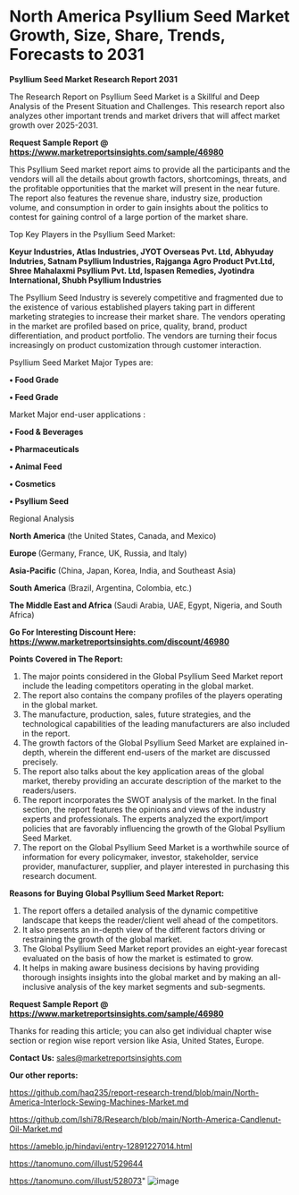 # North America Psyllium Seed Market Growth, Size, Share, Trends, Forecasts to 2031

<strong>Psyllium Seed Market Research Report 2031</strong>

The Research Report on Psyllium Seed Market is a Skillful and Deep Analysis of the Present Situation and Challenges. This research report also analyzes other important trends and market drivers that will affect market growth over 2025-2031.

<strong>Request Sample Report @ <a href=https://www.marketreportsinsights.com/sample/46980>https://www.marketreportsinsights.com/sample/46980</a></strong>

This Psyllium Seed market report aims to provide all the participants and the vendors will all the details about growth factors, shortcomings, threats, and the profitable opportunities that the market will present in the near future. The report also features the revenue share, industry size, production volume, and consumption in order to gain insights about the politics to contest for gaining control of a large portion of the market share.

Top Key Players in the Psyllium Seed Market:

<strong>Keyur Industries, Atlas Industries, JYOT Overseas Pvt. Ltd, Abhyuday Indutries, Satnam Psyllium Industries, Rajganga Agro Product Pvt.Ltd, Shree Mahalaxmi Psyllium Pvt. Ltd, Ispasen Remedies, Jyotindra International, Shubh Psyllium Industries</strong>

The Psyllium Seed Industry is severely competitive and fragmented due to the existence of various established players taking part in different marketing strategies to increase their market share. The vendors operating in the market are profiled based on price, quality, brand, product differentiation, and product portfolio. The vendors are turning their focus increasingly on product customization through customer interaction.

Psyllium Seed Market Major Types are:

<strong>•  Food Grade

•  Feed Grade</strong>

Market Major end-user applications :

<strong>•  Food & Beverages

•  Pharmaceuticals

•  Animal Feed

•  Cosmetics

•  Psyllium Seed</strong>

Regional Analysis

</u><strong><b>North America</b></strong> (the United States, Canada, and Mexico)

<strong><b>Europe </b></strong>(Germany, France, UK, Russia, and Italy)

<strong><b>Asia-Pacific</b></strong> (China, Japan, Korea, India, and Southeast Asia)

<strong><b>South America</b></strong> (Brazil, Argentina, Colombia, etc.)

<strong><b>The Middle East and Africa</b></strong> (Saudi Arabia, UAE, Egypt, Nigeria, and South Africa)

<strong>Go For Interesting Discount Here: <a href=https://www.marketreportsinsights.com/discount/46980>https://www.marketreportsinsights.com/discount/46980</a></strong>

<strong>Points Covered in The Report:</strong>
<ol>
  <li>The major points considered in the Global Psyllium Seed Market report include the leading competitors operating in the global market.</li>
  <li>The report also contains the company profiles of the players operating in the global market.</li>
  <li>The manufacture, production, sales, future strategies, and the technological capabilities of the leading manufacturers are also included in the report.</li>
  <li>The growth factors of the Global Psyllium Seed Market are explained in-depth, wherein the different end-users of the market are discussed precisely.</li>
  <li>The report also talks about the key application areas of the global market, thereby providing an accurate description of the market to the readers/users.</li>
  <li>The report incorporates the SWOT analysis of the market. In the final section, the report features the opinions and views of the industry experts and professionals. The experts analyzed the export/import policies that are favorably influencing the growth of the Global Psyllium Seed Market.</li>
  <li>The report on the Global Psyllium Seed Market is a worthwhile source of information for every policymaker, investor, stakeholder, service provider, manufacturer, supplier, and player interested in purchasing this research document.</li>
</ol>
<strong>Reasons for Buying Global Psyllium Seed Market Report:</strong>

<ol>
  <li>The report offers a detailed analysis of the dynamic competitive landscape that keeps the reader/client well ahead of the competitors.</li>
  <li>It also presents an in-depth view of the different factors driving or restraining the growth of the global market.</li>
  <li>The Global Psyllium Seed Market report provides an eight-year forecast evaluated on the basis of how the market is estimated to grow.</li>
  <li>It helps in making aware business decisions by having providing thorough insights insights into the global market and by making an all-inclusive analysis of the key market segments and sub-segments.</li>
</ol>
<strong>Request Sample Report @ <a href=https://www.marketreportsinsights.com/sample/46980>https://www.marketreportsinsights.com/sample/46980</a></strong>


Thanks for reading this article; you can also get individual chapter wise section or region wise report version like Asia, United States, Europe.

<strong>Contact Us:</strong>
sales@marketreportsinsights.com

<strong>Our other reports:</strong>

<a href=https://github.com/haq235/report-research-trend/blob/main/North-America-Interlock-Sewing-Machines-Market.md>https://github.com/haq235/report-research-trend/blob/main/North-America-Interlock-Sewing-Machines-Market.md</a>

<a href=https://github.com/Ishi78/Research/blob/main/North-America-Candlenut-Oil-Market.md>https://github.com/Ishi78/Research/blob/main/North-America-Candlenut-Oil-Market.md</a>

<a href=https://ameblo.jp/hindavi/entry-12891227014.html>https://ameblo.jp/hindavi/entry-12891227014.html</a>

<a href=https://tanomuno.com/illust/529644>https://tanomuno.com/illust/529644</a>

<a href=https://tanomuno.com/illust/528073>https://tanomuno.com/illust/528073</a>"
![image](https://github.com/user-attachments/assets/5bf813d1-0a6a-414d-b6e0-97c8d7babbd7)
